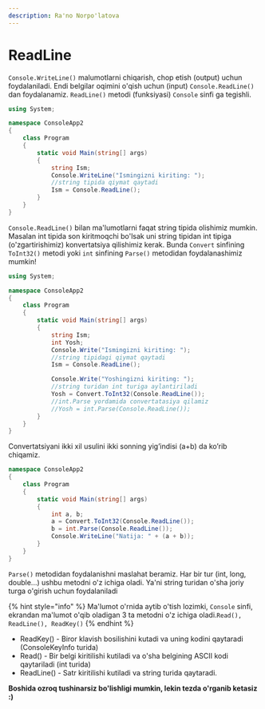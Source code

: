 ```yaml
---
description: Ra'no Norpo'latova
---
```


# ReadLine

`Console.WriteLine()` malumotlarni chiqarish, chop etish \(output\) uchun foydalaniladi. Endi belgilar oqimini o'qish uchun \(input\) `Console.ReadLine()` dan foydalanamiz. `ReadLine()` metodi \(funksiyasi\) `Console` sinfi ga tegishli.

```csharp
using System;

namespace ConsoleApp2
{
    class Program
    {
        static void Main(string[] args)
        {
            string Ism;
            Console.WriteLine("Ismingizni kiriting: ");
            //string tipida qiymat qaytadi
            Ism = Console.ReadLine();
        }
    }
}
```

`Console.ReadLine()` bilan ma'lumotlarni faqat string tipida olishimiz mumkin. Masalan int tipida son kiritmoqchi bo'lsak uni string tipidan int tipiga \(o'zgartirishimiz\) konvertatsiya qilishimiz kerak. Bunda `Convert` sinfining `ToInt32()` metodi  yoki `int` sinfining `Parse()`  metodidan foydalanashimiz mumkin!

```csharp
using System;

namespace ConsoleApp2
{
    class Program
    {
        static void Main(string[] args)
        {
            string Ism;
            int Yosh;
            Console.Write("Ismingizni kiriting: ");
            //string tipidagi qiymat qaytadi
            Ism = Console.ReadLine();

            Console.Write("Yoshingizni kiriting: ");
            //string turidan int turiga aylantiriladi 
            Yosh = Convert.ToInt32(Console.ReadLine());
            //int.Parse yordamida convertatasiya qilamiz
            //Yosh = int.Parse(Console.ReadLine());   
        }
    }
}
```

Convertatsiyani ikki xil usulini ikki sonning yig’indisi \(a+b\) da ko’rib chiqamiz.

```csharp
namespace ConsoleApp2
{
    class Program
    {
        static void Main(string[] args)
        {
            int a, b;
            a = Convert.ToInt32(Console.ReadLine());
            b = int.Parse(Console.ReadLine());
            Console.WriteLine("Natija: " + (a + b));
        }
    }
} 
```

`Parse()` metodidan foydalanishni maslahat beramiz. Har bir tur \(int, long, double...\) ushbu metodni o'z ichiga oladi. Ya'ni string turidan o'sha joriy turga o'girish uchun foydalaniladi

{% hint style="info" %}
Ma'lumot o'rnida aytib o'tish lozimki, `Console` sinfi, ekrandan ma'lumot o'qib oladigan 3 ta metodni o'z ichiga oladi.`Read(), ReadLine(), ReadKey()` 
{% endhint %}

* ReadKey\(\) - Biror klavish bosilishini kutadi va uning kodini qaytaradi \(ConsoleKeyInfo turida\)
* Read\(\) - Bir belgi kiritilishi kutiladi va o'sha belgining ASCII kodi qaytariladi \(int turida\) 
* ReadLine\(\) - Satr kiritilishi kutiladi va string turida qaytaradi.

**Boshida ozroq tushinarsiz bo'lishligi mumkin, lekin tezda o'rganib ketasiz :\)**


